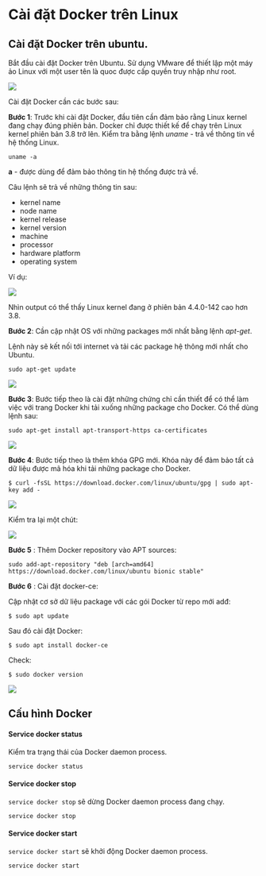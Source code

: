 # Cài đặt Docker trên Linux

## Cài đặt Docker trên ubuntu.

Bắt đầu cài đặt Docker trên Ubuntu. Sử dụng VMware để thiết lập một máy ảo Linux với một user tên là quoc được cấp quyền truy nhập như root.

![](https://i.imgur.com/1uq9IuP.png)

Cài đặt Docker cần các bước sau:

**Bước 1**: Trước khi cài đặt Docker, đầu tiên cần đảm bảo rằng Linux kernel đang chạy đúng phiên bản. Docker chỉ được thiết kế để chạy trên Linux kernel phiên bản 3.8 trở lên. Kiểm tra bằng lệnh *uname* - trả về thông tin về hệ thống Linux.

    uname -a

**a** - được dùng để đảm bảo thông tin hệ thống được trả về.

Câu lệnh sẽ trả về những thông tin sau:

  - kernel name
  - node name
  - kernel release
  - kernel version
  - machine
  - processor
  - hardware platform
  - operating system

Ví dụ:

![](https://i.imgur.com/JAMSBrh.png)

Nhìn output có thể thấy Linux kernel đang ở phiên bản 4.4.0-142 cao hơn 3.8.

**Bước 2**: Cần cập nhật OS với những packages mới nhất bằng lệnh *apt-get*.

Lệnh này sẽ kết nối tới internet và tải các package hệ thông mới nhất cho Ubuntu.

    sudo apt-get update

![](https://i.imgur.com/i1Pnewi.png)

**Bước 3**: Bước tiếp theo là cài đặt những chứng chỉ cần thiết để có thể làm việc với trang Docker khi tải xuống những package cho Docker. Có thể dùng lệnh sau:

    sudo apt-get install apt-transport-https ca-certificates

![](https://i.imgur.com/XwCoTiP.png)

**Bước 4**: Bước tiếp theo là thêm khóa GPG mới. Khóa này để đảm bảo tất cả dữ liệu được mã hóa khi tải những package cho Docker.

    $ curl -fsSL https://download.docker.com/linux/ubuntu/gpg | sudo apt-key add -

![](https://i.imgur.com/kyGFch5.png)

Kiểm tra lại một chút:

![](https://i.imgur.com/6naLZ82.png)

**Bước 5** : Thêm Docker repository vào APT sources:

    sudo add-apt-repository "deb [arch=amd64] https://download.docker.com/linux/ubuntu bionic stable"

**Bước 6** : Cài đặt docker-ce:

Cập nhật cơ sở dữ liệu package với các gói Docker từ repo mới adđ:

    $ sudo apt update

Sau đó cài đặt Docker:

    $ sudo apt install docker-ce

Check:

    $ sudo docker version

![](https://i.imgur.com/ssOpyxY.png)

## Cấu hình Docker

#### Service docker status

Kiểm tra trạng thái của Docker daemon process.

    service docker status

#### Service docker stop

`service docker stop` sẽ dừng Docker daemon process đang chạy.

    service docker stop

#### Service docker start

`service docker start` sẽ khởi động Docker daemon process.

    service docker start
